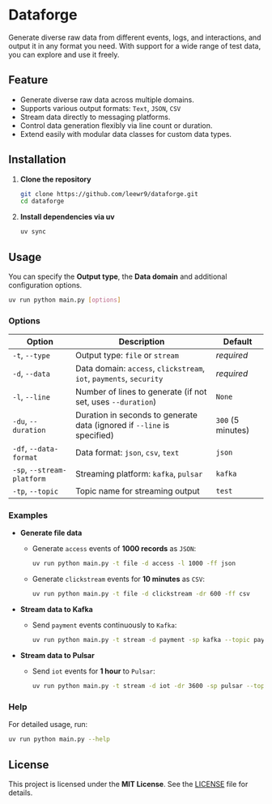 # Dataforge

Generate diverse raw data from different events, logs, and interactions, and output it in any format you need. With support for a wide range of test data, you can explore and use it freely.

## Feature

- Generate diverse raw data across multiple domains.
- Supports various output formats: `Text`, `JSON`, `CSV`
- Stream data directly to messaging platforms.
- Control data generation flexibly via line count or duration.
- Extend easily with modular data classes for custom data types.

## Installation

1. **Clone the repository**

   ```bash
   git clone https://github.com/leewr9/dataforge.git
   cd dataforge
   ```

2. **Install dependencies via uv**

   ```bash
   uv sync
   ```

## Usage

You can specify the **Output type**, the **Data domain** and additional configuration options.

```bash
uv run python main.py [options]
```

### Options

| Option                     | Description                                                             | Default           |
| -------------------------- | ----------------------------------------------------------------------- | ----------------- |
| `-t`, `--type`             | Output type: `file` or `stream`                                         | _required_      |
| `-d`, `--data`             | Data domain: `access`, `clickstream`, `iot`, `payments`, `security`     | _required_      |
| `-l`, `--line`             | Number of lines to generate (if not set, uses `--duration`)             | `None`            |
| `-du`, `--duration`        | Duration in seconds to generate data (ignored if `--line` is specified) | `300` (5 minutes) |
| `-df`, `--data-format`     | Data format: `json`, `csv`, `text`                                      | `json`            |
| `-sp`, `--stream-platform` | Streaming platform: `kafka`, `pulsar`                                   | `kafka`           |
| `-tp`, `--topic`           | Topic name for streaming output                                         | `test`            |

### Examples

- **Generate file data**
  - Generate `access` events of **1000 records** as `JSON`:
    ```bash
    uv run python main.py -t file -d access -l 1000 -ff json
    ```
  - Generate `clickstream` events for **10 minutes** as `CSV`:
    ```bash
    uv run python main.py -t file -d clickstream -dr 600 -ff csv
    ```

- **Stream data to Kafka**
  - Send `payment` events continuously to `Kafka`:
    ```bash
    uv run python main.py -t stream -d payment -sp kafka --topic payments
    ```

- **Stream data to Pulsar**
  - Send `iot` events for **1 hour** to `Pulsar`:
    ```bash
    uv run python main.py -t stream -d iot -dr 3600 -sp pulsar --topic iots
    ```

### Help

For detailed usage, run:

```bash
uv run python main.py --help
```

## License

This project is licensed under the **MIT License**. See the [LICENSE](LICENSE) file for details.
